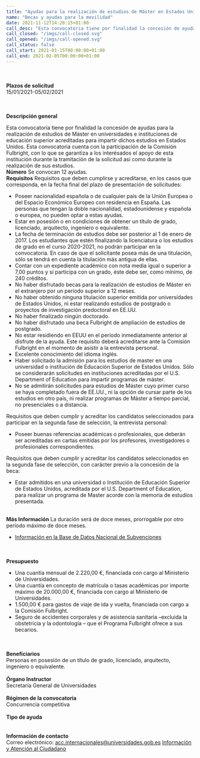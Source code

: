 ```yaml
---
title: "Ayudas para la realización de estudios de Máster en Estados Unidos de América. Convocatoria curso 2021-2022"
name: "Becas y ayudas para la movilidad"
date: 2021-11-12T14:20:15+01:00
call_desc: "Esta convocatoria tiene por finalidad la concesión de ayudas para la realización de estudios de Máster ..."
call_closed: "/imgs/call-closed.svg"
call_opened: "/imgs/call-opened.svg"
call_status: false
call_start: 2021-01-15T00:00:00+01:00
call_end: 2021-02-05T00:00:00+01:00
---
```

<br><br><b>Plazos de solicitud</b><br>
15/01/2021-05/02/2021  

<br><br><b>Descripción general</b><br>

Esta convocatoria tiene por finalidad la concesión de ayudas para la realización de estudios de Máster en universidades e instituciones de educación superior acreditadas para impartir dichos estudios en Estados Unidos. Esta convocatoria cuenta con la participación de la Comisión Fulbright, con lo que se garantiza a los interésados el apoyo de esta institución durante la tramitación de la solicitud así como durante la realización de sus estudios.
<br><strong>Número</strong>
Se convocan 12 ayudas.
<br><strong>Requisitos</strong>
Requisitos que deben cumplirse y acreditarse, en los casos que corresponda, en la fecha final del plazo de presentación de solicitudes:
<ul>
<li>Poseer nacionalidad española o de cualquier país de la Unión Europea o del Espacio Económico Europeo con residencia en España. Las personas que tengan la doble nacionalidad, estadounidense y española o europea, no pueden optar a estas ayudas.</li>
<li>Estar en posesión o en condiciones de obtener un título de grado, licenciado, arquitecto, ingeniero o equivalente.</li>
<li>La fecha de terminación de estudios debe ser posterior al 1 de enero de 2017. Los estudiantes que estén finalizando la licenciatura o los estudios de grado en el curso 2020-2021, no podrán participar en la convocatoria. En caso de que el solicitante posea más de una titulación, sólo se tendrá en cuenta la titulación más antigua de ellas.</li>
<li>Contar con un expediente académico con nota media igual o superior a 7,00 puntos y si participa con un grado, éste debe ser, como mínimo, de 240 créditos.</li>
<li>No haber disfrutado becas para la realización de estudios de Máster en el extranjero por un período superior a 12 meses.</li>
<li>No haber obtenido ninguna titulación superior emitida por universidades de Estados Unidos, ni estar realizando estudios de postgrado o proyectos de investigación predoctoral en EE.UU.</li>
<li>No haber finalizado ningún doctorado.</li>
<li>No haber disfrutado una beca Fulbright de ampliación de estudios de postgrado.</li>
<li>No estar residiendo en EEUU en el periodo inmediatamente anterior al disfrute de la ayuda. Este requisito deberá acreditarse ante la Comisión Fulbright en el momento de asistir a la entrevista personal.</li>
<li>Excelente conocimiento del idioma inglés.</li>
<li>Haber solicitado la admisión para los estudios de master en una universidad o institución de Educación Superior de Estados Unidos. Sólo se considerarán solicitudes en instituciones acreditadas por el U.S. Department of Education para impartir programas de máster.</li>
<li>No se admitirán solicitudes para estudios de Máster cuyo primer curso se haya completado fuera de EE.UU., ni la opción de cursar parte de los estudios en otro país, ni realizar programas de Máster a tiempo parcial, no presenciales o a distancia.</li>
</ul>
Requisitos que deben cumplir y acreditar los candidatos seleccionados para participar en la segunda fase de selección, la entrevista personal:
<ul>
<li>Poseer buenas referencias académicas o profesionales, que deberán ser acreditadas en cartas emitidas por los profesores, investigadores o profesionales correspondientes.</li>
</ul>
Requisitos que deben cumplir y acreditar los candidatos seleccionados en la segunda fase de selección, con carácter previo a la concesión de la beca:
<ul>
<li>Estar admitidos en una universidad o Institución de Educación Superior de Estados Unidos, acreditada por el U.S. Department of Education, para realizar un programa de Master acorde con la memoria de estudios presentada.</li>
</ul>
<br><strong>Más Información</strong>
La duración será de doce meses, prorrogable por otro período máximo de doce meses.
<ul>
<li><a title="Información en la Base de Datos Nacional de Subvenciones" href="https://www.pap.hacienda.gob.es/bdnstrans/GE/es/convocatoria/489999" target="_blank" rel="external noopener">Información en la Base de Datos Nacional de Subvenciones</a></li>
</ul>

<br><br><b>Presupuesto</b><br> 

<ul>
<li>Una cuantía mensual de 2.220,00 €, financiada con cargo al Ministerio de Universidades.


</li>
<li>Una cuantía en concepto de matrícula o tasas académicas por importe máximo de 20.000,00 €, financiada con cargo al Ministerio de Universidades.


</li>
<li>1.500,00 € para gastos de viaje de ida y vuelta, financiada con cargo a la Comisión Fulbright.


</li>
<li>Seguro de accidentes corporales y de asistencia sanitaria –excluida la obstetricia y la odontología – que el Programa Fulbright ofrece a sus becarios.</li>
</ul>

<br><br><b>Beneficiarios</b><br> 
Personas en posesión de un título de grado, licenciado, arquitecto, ingeniero o equivalente.
<br><br><b>Órgano Instructor</b><br>
Secretaría General de Universidades
<br><br><b>Régimen de la convocatoria</b><br> 
Concurrencia competitiva
<br><br><b>Tipo de ayuda</b><br> 
<br><br><b>Información de contacto</b><br> 
Correo electrónico:<span>&nbsp;</span><a href="mailto:acc.internacionales@universidades.gob.es">acc.internacionales@universidades.gob.es</a>
<a title="Información y Atención al Ciudadano" href="https://www.universidades.gob.es/portal/site/MICINN/menuitem.b153148dd6857ccd7010721001432ea0/?vgnextoid=41dbdaa8a3860210VgnVCM1000001034e20aRCRD">Información y Atención al Ciudadano</a>